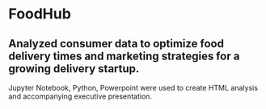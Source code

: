 # FoodHub

## Analyzed consumer data to optimize food delivery times and marketing strategies for a growing delivery startup.

Jupyter Notebook, Python, Powerpoint were used to create HTML analysis and accompanying executive presentation.

